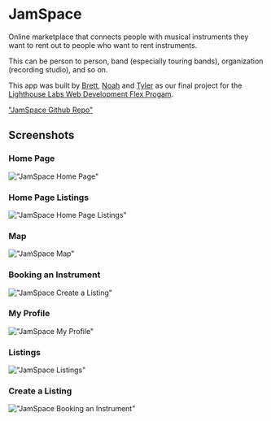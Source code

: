 # JamSpace

Online marketplace that connects people with musical instruments they want to rent out to people who want to rent instruments.

This can be person to person, band (especially touring bands), organization (recording studio), and so on.

This app was built by [Brett](https://github.com/bbjarvis), [Noah](https://github.com/NoahThomlison) and [Tyler](https://github.com/TylerJEShelton) as our final project for the [Lighthouse Labs Web Development Flex Progam](https://www.lighthouselabs.ca/en/web-development-flex-program).

["JamSpace Github Repo"](https://github.com/bbjarvis/JamSpace)

## Screenshots

### Home Page

!["JamSpace Home Page"](https://github.com/bbjarvis/JamSpace/blob/master/screenshots/Home_Page.gif?raw=true)

### Home Page Listings

!["JamSpace Home Page Listings"](https://github.com/bbjarvis/JamSpace/blob/master/screenshots/Home_Listings.gif?raw=true)

### Map

!["JamSpace Map"](https://github.com/bbjarvis/JamSpace/blob/master/screenshots/Map_Listing.gif?raw=true)

### Booking an Instrument

!["JamSpace Create a Listing"](https://github.com/bbjarvis/JamSpace/blob/master/screenshots/Booking.gif?raw=true)

### My Profile

!["JamSpace My Profile"](https://github.com/bbjarvis/JamSpace/blob/master/screenshots/My_Profile_page.gif?raw=true)

### Listings

!["JamSpace Listings"](https://github.com/bbjarvis/JamSpace/blob/master/screenshots/Listings.gif?raw=true)

### Create a Listing

!["JamSpace Booking an Instrument"](https://github.com/bbjarvis/JamSpace/blob/master/screenshots/Create_Listing.gif?raw=true)
